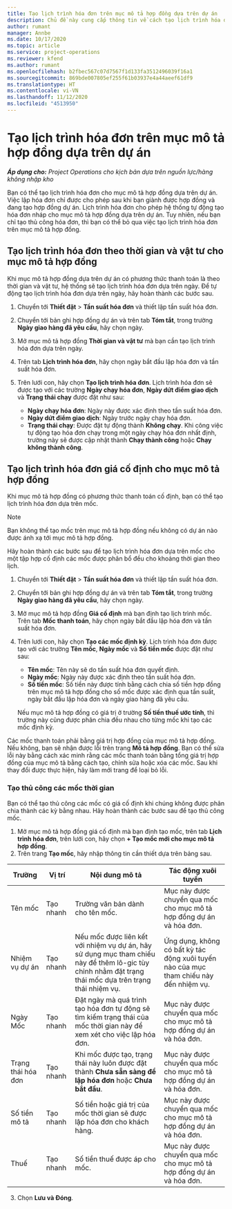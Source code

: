 ```yaml
---
title: Tạo lịch trình hóa đơn trên mục mô tả hợp đồng dựa trên dự án
description: Chủ đề này cung cấp thông tin về cách tạo lịch trình hóa đơn và mốc trên mục mô tả hợp đồng.
author: rumant
manager: Annbe
ms.date: 10/17/2020
ms.topic: article
ms.service: project-operations
ms.reviewer: kfend
ms.author: rumant
ms.openlocfilehash: b2fbec567c07d7567f1d133fa3512496039f16a1
ms.sourcegitcommit: 869bde007805ef255f61b03937e4a44aeef61df9
ms.translationtype: HT
ms.contentlocale: vi-VN
ms.lasthandoff: 11/12/2020
ms.locfileid: "4513950"
---
```

# <a name="create-an-invoice-schedule-on-a-project-based-contract-line"></a>Tạo lịch trình hóa đơn trên mục mô tả hợp đồng dựa trên dự án 

_**Áp dụng cho:** Project Operations cho kịch bản dựa trên nguồn lực/hàng không nhập kho_

Bạn có thể tạo lịch trình hóa đơn cho mục mô tả hợp đồng dựa trên dự án. Việc lập hóa đơn chỉ được cho phép sau khi bạn giành được hợp đồng và đang tạo hợp đồng dự án. Lịch trình hóa đơn cho phép hệ thống tự động tạo hóa đơn nháp cho mục mô tả hợp đồng dựa trên dự án. Tuy nhiên, nếu bạn chỉ tạo thủ công hóa đơn, thì bạn có thể bỏ qua việc tạo lịch trình hóa đơn trên mục mô tả hợp đồng.

## <a name="create-a-time-and-material-invoice-schedule-for-a-contract-line"></a>Tạo lịch trình hóa đơn theo thời gian và vật tư cho mục mô tả hợp đồng

Khi mục mô tả hợp đồng dựa trên dự án có phương thức thanh toán là theo thời gian và vật tư, hệ thống sẽ tạo lịch trình hóa đơn dựa trên ngày. Để tự động tạo lịch trình hóa đơn dựa trên ngày, hãy hoàn thành các bước sau.

1. Chuyển tới **Thiết đặt** > **Tần suất hóa đơn** và thiết lập tần suất hóa đơn.
2. Chuyển tới bản ghi hợp đồng dự án và trên tab **Tóm tắt**, trong trường **Ngày giao hàng đã yêu cầu**, hãy chọn ngày.
3. Mở mục mô tả hợp đồng **Thời gian và vật tư** mà bạn cần tạo lịch trình hóa đơn dựa trên ngày. 
4. Trên tab **Lịch trình hóa đơn**, hãy chọn ngày bắt đầu lập hóa đơn và tần suất hóa đơn.
5. Trên lưới con, hãy chọn **Tạo lịch trình hóa đơn**. Lịch trình hóa đơn sẽ được tạo với các trường **Ngày chạy hóa đơn**, **Ngày dứt điểm giao dịch** và **Trạng thái chạy** được đặt như sau:

    - **Ngày chạy hóa đơn**: Ngày này được xác định theo tần suất hóa đơn.
    - **Ngày dứt điểm giao dịch**: Ngày trước ngày chạy hóa đơn.
    - **Trạng thái chạy**: Được đặt tự động thành **Không chạy**. Khi công việc tự động tạo hóa đơn chạy trong một ngày chạy hóa đơn nhất định, trường này sẽ được cập nhật thành **Chạy thành công** hoặc **Chạy không thành công**.

## <a name="create-a-fixed-price-invoice-schedule-for-a-contract-line"></a>Tạo lịch trình hóa đơn giá cố định cho mục mô tả hợp đồng

Khi mục mô tả hợp đồng có phương thức thanh toán cố định, bạn có thể tạo lịch trình hóa đơn dựa trên mốc. 

> [!NOTE]
> Bạn không thể tạo mốc trên mục mô tả hợp đồng nếu không có dự án nào được ánh xạ tới mục mô tả hợp đồng.

Hãy hoàn thành các bước sau để tạo lịch trình hóa đơn dựa trên mốc cho một tập hợp cố định các mốc được phân bổ đều cho khoảng thời gian theo lịch.

1. Chuyển tới **Thiết đặt** > **Tần suất hóa đơn** và thiết lập tần suất hóa đơn.
2. Chuyển tới bản ghi hợp đồng dự án và trên tab **Tóm tắt**, trong trường **Ngày giao hàng đã yêu cầu**, hãy chọn ngày.
3. Mở mục mô tả hợp đồng **Giá cố định** mà bạn định tạo lịch trình mốc. Trên tab **Mốc thanh toán**, hãy chọn ngày bắt đầu lập hóa đơn và tần suất hóa đơn. 
4. Trên lưới con, hãy chọn **Tạo các mốc định kỳ**. Lịch trình hóa đơn được tạo với các trường **Tên mốc**, **Ngày mốc** và **Số tiền mốc** được đặt như sau:

    - **Tên mốc**: Tên này sẽ do tần suất hóa đơn quyết định.
    - **Ngày mốc**: Ngày này được xác định theo tần suất hóa đơn.
    - **Số tiền mốc**: Số tiền này được tính bằng cách chia số tiền hợp đồng trên mục mô tả hợp đồng cho số mốc được xác định qua tần suất, ngày bắt đầu lập hóa đơn và ngày giao hàng đã yêu cầu.

    Nếu mục mô tả hợp đồng có giá trị ở trường **Số tiền thuế ước tính**, thì trường này cũng được phân chia đều nhau cho từng mốc khi tạo các mốc định kỳ.

Các mốc thanh toán phải bằng giá trị hợp đồng của mục mô tả hợp đồng. Nếu không, bạn sẽ nhận được lỗi trên trang **Mô tả hợp đồng**. Bạn có thể sửa lỗi này bằng cách xác minh rằng các mốc thanh toán bằng tổng giá trị hợp đồng của mục mô tả bằng cách tạo, chỉnh sửa hoặc xóa các mốc. Sau khi thay đổi được thực hiện, hãy làm mới trang để loại bỏ lỗi.

### <a name="manually-create-milestones"></a>Tạo thủ công các mốc thời gian

Bạn có thể tạo thủ công các mốc có giá cố định khi chúng không được phân chia thành các kỳ bằng nhau. Hãy hoàn thành các bước sau để tạo thủ công mốc.

1. Mở mục mô tả hợp đồng giá cố định mà bạn định tạo mốc, trên tab **Lịch trình hóa đơn**, trên lưới con, hãy chọn **+ Tạo mốc mới cho mục mô tả hợp đồng**. 
2. Trên trang **Tạo mốc**, hãy nhập thông tin cần thiết dựa trên bảng sau.

| Trường | Vị trí | Nội dung mô tả | Tác động xuôi tuyến |
| --- | --- | --- | --- |
| Tên mốc | Tạo nhanh | Trường văn bản dành cho tên mốc. | Mục này được chuyển qua mốc cho mục mô tả hợp đồng dự án và hóa đơn. |
| Nhiệm vụ dự án | Tạo nhanh | Nếu mốc được liên kết với nhiệm vụ dự án, hãy sử dụng mục tham chiếu này để thêm lô-gic tùy chỉnh nhằm đặt trạng thái mốc dựa trên trạng thái nhiệm vụ. | Ứng dụng, không có bất kỳ tác động xuôi tuyến nào của mục tham chiếu này đến nhiệm vụ. |
| Ngày Mốc | Tạo nhanh | Đặt ngày mà quá trình tạo hóa đơn tự động sẽ tìm kiếm trạng thái của mốc thời gian này để xem xét cho việc lập hóa đơn. | Mục này được chuyển qua mốc cho mục mô tả hợp đồng dự án và hóa đơn. |
| Trạng thái hóa đơn | Tạo nhanh | Khi mốc được tạo, trạng thái này luôn được đặt thành **Chưa sẵn sàng để lập hóa đơn** hoặc **Chưa bắt đầu**. | Mục này được chuyển qua mốc cho mục mô tả hợp đồng dự án và hóa đơn. |
| Số tiền mô tả | Tạo nhanh | Số tiền hoặc giá trị của mốc thời gian sẽ được lập hóa đơn cho khách hàng. | Mục này được chuyển qua mốc cho mục mô tả hợp đồng dự án và hóa đơn. |
| Thuế | Tạo nhanh | Số tiền thuế được áp cho mốc. | Mục này được chuyển qua mốc cho mục mô tả hợp đồng dự án và hóa đơn. |

3. Chọn **Lưu và Đóng**.
